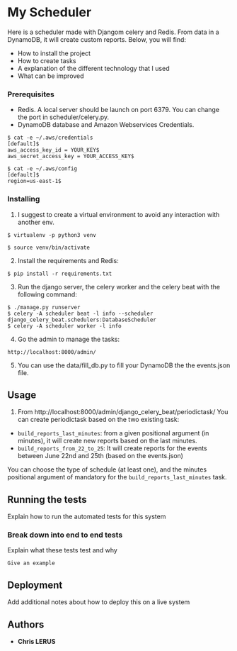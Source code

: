 # My Scheduler

Here is a scheduler made with Djangom celery and Redis. From data in a DynamoDB, it will create custom reports.
Below, you will find:
- How to install the project
- How to create tasks
- A explanation of the different technology that I used
- What can be improved

### Prerequisites

- Redis. A local server should be launch on port 6379. You can change the port in scheduler/celery.py.
- DynamoDB database and Amazon Webservices Credentials.
```
$ cat -e ~/.aws/credentials
[default]$
aws_access_key_id = YOUR_KEY$
aws_secret_access_key = YOUR_ACCESS_KEY$

$ cat -e ~/.aws/config
[default]$
region=us-east-1$
```

### Installing

1) I suggest to create a virtual environment to avoid any interaction with another env.

```
$ virtualenv -p python3 venv

$ source venv/bin/activate
```

2) Install the requirements and Redis:

`$ pip install -r requirements.txt`

3) Run the django server, the celery worker and the celery beat with the following command:

```
$ ./manage.py runserver
$ celery -A scheduler beat -l info --scheduler django_celery_beat.schedulers:DatabaseScheduler
$ celery -A scheduler worker -l info
```

4) Go the admin to manage the tasks:
```
http://localhost:8000/admin/
```

5) You can use the data/fill_db.py to fill your DynamoDB the the events.json file.

## Usage

1) From http://localhost:8000/admin/django_celery_beat/periodictask/
 You can create periodictask based on the two existing task:
 - `build_reports_last_minutes`: from a given positional argument (in minutes), it will create new reports based on 
 the last minutes.
 - `build_reports_from_22_to_25`: It will create reports for the events between June 22nd and 25th
  (based on the events.json)
 
 You can choose the type of schedule (at least one), and the minutes positional argument of mandatory for 
 the `build_reports_last_minutes` task. 

## Running the tests

Explain how to run the automated tests for this system

### Break down into end to end tests

Explain what these tests test and why

```
Give an example
```

## Deployment

Add additional notes about how to deploy this on a live system

## Authors

* **Chris LERUS**
